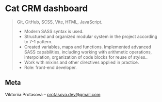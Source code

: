 # Cat CRM dashboard

> Git, GitHub, SCSS, Vite, HTML, JavaScript.<br/>
>
> - Modern SASS syntax is used.<br/>
> - Structured and organized modular system in the project according to 7-1
>   pattern.
> - Created variables, maps and functions. Implemented advanced SASS
>   capabilities, including working with arithmetic operations, interpolation,
>   organization of code blocks for reuse of styles..<br/>
> - Work with mixins and other directives applied in practice.<br/>
> - Role: front-end developer.

## Meta

Viktoriia Protasova – protasova.dev@gmail.com
